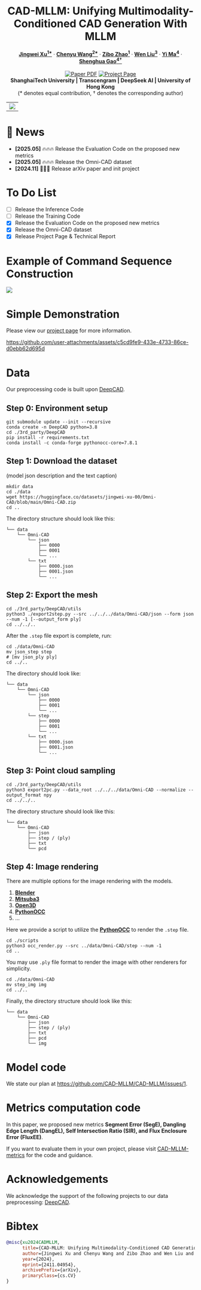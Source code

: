 <p align="center">

<h1 align="center">CAD-MLLM: Unifying Multimodality-Conditioned CAD Generation With MLLM</h1>
  <p align="center">
    <a href="https://davidxu-jj.github.io/"><strong>Jingwei Xu<sup>1*</sup></strong></a>
    ·
    <a href="https://github.com/jeremiah-wang"><strong>Chenyu Wang<sup>2*</sup></strong></a>
    ·
    <a href="https://maikouuu.github.io/"><strong>Zibo Zhao<sup>1</sup></strong></a>
    ·
    <a href="https://scholar.google.com/citations?user=A6K6bkoAAAAJ&hl=en"><strong>Wen Liu<sup>3</sup></strong></a>
    ·
    <a href="https://scholar.google.com/citations?user=XqLiBQMAAAAJ&hl=en"><strong>Yi Ma<sup>4</sup></strong></a>
    ·
    <a href="https://scholar.google.com.sg/citations?user=fe-1v0MAAAAJ&hl=en"><strong>Shenghua Gao<sup>4†</sup></strong></a>
    <br>
    <br>
    <a href="https://arxiv.org/abs/2411.04954"><img src='https://img.shields.io/badge/arXiv-CADMLLM-red' alt='Paper PDF'></a>
    <a href="https://cad-mllm.github.io/"><img src='https://img.shields.io/badge/Project_Page-CADMLLM-green' alt='Project Page'></a>
    <br>
    <b>ShanghaiTech University | Transcengram | DeepSeek AI | University of Hong Kong</b>
    <br>
    (* denotes equal contribution, † denotes the corresponding author)
    </p>

<table align="center">
    <tr>
    <td>
      <img src="assets/pipeline.png">
    </td>
    </tr>
  </table>
</p>

# 🎉 News 
- **[2025.05]** 🔥🔥🔥 Release the Evaluation Code on the proposed new metrics
- **[2025.05]** 🔥🔥🔥 Release the Omni-CAD dataset
- **[2024.11]** 📢📢📢 Release arXiv paper and init project


# To Do List
- [ ] Release the Inference Code
- [ ] Release the Training Code
- [x] Release the Evaluation Code on the proposed new metrics
- [x] Release the Omni-CAD dataset
- [x] Release Project Page & Technical Report

# Example of Command Sequence Construction

![](./assets/command_sequence.png)

# Simple Demonstration

Please view our [project page](https://cad-mllm.github.io/) for more information.

https://github.com/user-attachments/assets/c5cd9fe9-433e-4733-86ce-d0ebb62d695d

# Data

Our preprocessing code is built upon [DeepCAD](https://github.com/ChrisWu1997/DeepCAD).

## Step 0: Environment setup

```
git submodule update --init --recursive
conda create -n DeepCAD python=3.8
cd ./3rd_party/DeepCAD
pip install -r requirements.txt
conda install -c conda-forge pythonocc-core=7.8.1
```

## Step 1: Download the dataset

(model json description and the text caption)

```
mkdir data
cd ./data
wget https://huggingface.co/datasets/jingwei-xu-00/Omni-CAD/blob/main/Omni-CAD.zip
cd ..
```

The directory structure should look like this:

```
└── data
    └── Omni-CAD
        └── json
            ├── 0000
            ├── 0001
            └── ...
        └── txt
            ├── 0000.json
            ├── 0001.json
            └── ...
```

## Step 2: Export the mesh

```
cd ./3rd_party/DeepCAD/utils 
python3 ./export2step.py --src ../../../data/Omni-CAD/json --form json --num -1 [--output_form ply]
cd ../../..
```

After the `.step` file export is complete, run:

```
cd ./data/Omni-CAD
mv json_step step
# [mv json_ply ply]
cd ../..
```

The directory should look like:

```
└── data
    └── Omni-CAD
        └── json
            ├── 0000
            ├── 0001
            └── ...
        └── step
            ├── 0000
            ├── 0001
            └── ...
        └── txt
            ├── 0000.json
            ├── 0001.json
            └── ...
```

## Step 3: Point cloud sampling

```
cd ./3rd_party/DeepCAD/utils
python3 export2pc.py --data_root ../../../data/Omni-CAD --normalize --output_format npy 
cd ../../..
```

The directory structure should look like this:

```
└── data
    └── Omni-CAD
        ├── json
        ├── step / (ply)
        ├── txt
        └── pcd
```

## Step 4: Image rendering

There are multiple options for the image rendering with the models.

1. [**Blender**](https://www.blender.org/)
2. [**Mitsuba3**](https://www.mitsuba-renderer.org/)
3. [**Open3D**](http://www.open3d.org/)
4. [**PythonOCC**](https://github.com/tpaviot/pythonocc-core)
5. ...

Here we provide a script to utilize the [**PythonOCC**](https://github.com/tpaviot/pythonocc-core) to render the `.step` file.

```
cd ./scripts
python3 occ_render.py --src ../data/Omni-CAD/step --num -1
cd ..
```

You may use `.ply` file format to render the image with other renderers for simplicity.

```
cd ./data/Omni-CAD
mv step_img img
cd ../..
```

Finally, the directory structure should look like this:

```
└── data
    └── Omni-CAD
        ├── json
        ├── step / (ply)
        ├── txt
        ├── pcd
        └── img
```

# Model code

We state our plan at https://github.com/CAD-MLLM/CAD-MLLM/issues/1.

# Metrics computation code

In this paper, we proposed new metrics **Segment Error (SegE), Dangling Edge Length (DangEL), Self Intersection Ratio (SIR), and Flux Enclosure Error (FluxEE)**.

If you want to evaluate them in your own project, please visit [CAD-MLLM-metrics](https://github.com/DavidXu-JJ/CAD-MLLM-metrics) for the code and guidance.

# Acknowledgements

We acknowledge the support of the following projects to our data preprocessing: [DeepCAD](https://github.com/ChrisWu1997/DeepCAD).

# Bibtex

```bibtex
@misc{xu2024CADMLLM,
      title={CAD-MLLM: Unifying Multimodality-Conditioned CAD Generation With MLLM}, 
      author={Jingwei Xu and Chenyu Wang and Zibo Zhao and Wen Liu and Yi Ma and Shenghua Gao},
      year={2024},
      eprint={2411.04954},
      archivePrefix={arXiv},
      primaryClass={cs.CV}
}
```
